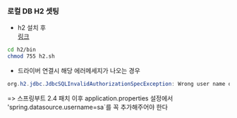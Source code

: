### 로컬 DB H2 셋팅
- h2 설치 후  
 [링크](https://github.com/wonmimi/TIL/blob/main/SpringBoot/00_inteliJ_shorcut.md)
```bash
cd h2/bin
chmod 755 h2.sh
```
- 드라이버 연결시 해당 에러메세지가 나오는 경우 
```Java 
org.h2.jdbc.JdbcSQLInvalidAuthorizationSpecException: Wrong user name or password [28000-200]
```
=> 스프링부트 2.4 패치 이후 application.properties 설정에서 'spring.datasource.username=sa`를 꼭 추가해주어야 한다
